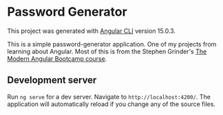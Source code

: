 # Password Generator

This project was generated with [Angular CLI](https://github.com/angular/angular-cli) version 15.0.3.

This is a simple password-generator application. One of my projects from learning about Angular.  Most of this is from the Stephen Grinder's [The Modern Angular Bootcamp course](https://www.udemy.com/course/the-modern-angular-bootcamp).

## Development server

Run `ng serve` for a dev server. Navigate to `http://localhost:4200/`. The application will automatically reload if you change any of the source files.

